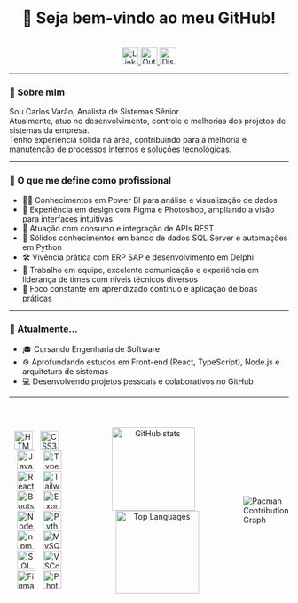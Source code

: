 <h1 align="center">👋 Seja bem-vindo ao meu GitHub!</h1>

<br>

<!-- Ícones de contato centralizados -->
<div align="center">
  <a href="https://linkedin.com/in/carlosvaraofrontend" target="_blank" rel="noopener noreferrer">
    <img src="https://img.shields.io/badge/LinkedIn-0077B5?style=for-the-badge&logo=linkedin&logoColor=white" height="30" alt="LinkedIn" />
  </a>
  <a href="mailto:carlosvarao.frontend@hotmail.com" target="_blank" rel="noopener noreferrer">
    <img src="https://img.shields.io/badge/Outlook-0078D4?style=for-the-badge&logo=microsoft-outlook&logoColor=white" height="30" alt="Outlook Email" />
  </a>
  <a href="https://discord.gg/seulink" target="_blank" rel="noopener noreferrer">
    <img src="https://img.shields.io/badge/Discord-7289DA?style=for-the-badge&logo=discord&logoColor=white" height="30" alt="Discord" />
  </a>
</div>

---

<!-- Sobre mim -->
<p align="left">
  
### 🧠 Sobre mim

Sou Carlos Varão, Analista de Sistemas Sênior.<br>
Atualmente, atuo no desenvolvimento, controle e melhorias dos projetos de sistemas da empresa.<br>
Tenho experiência sólida na área, contribuindo para a melhoria e manutenção de processos internos e soluções tecnológicas.

</p>

---

<!-- O que me define -->
<p align="left">

### 💼 O que me define como profissional

- 👨‍💻 Conhecimentos em Power BI para análise e visualização de dados  
- 🎨 Experiência em design com Figma e Photoshop, ampliando a visão para interfaces intuitivas  
- 🔌 Atuação com consumo e integração de APIs REST  
- 🧠 Sólidos conhecimentos em banco de dados SQL Server e automações em Python  
- 🛠️ Vivência prática com ERP SAP e desenvolvimento em Delphi  
- 🤝 Trabalho em equipe, excelente comunicação e experiência em liderança de times com níveis técnicos diversos  
- 🚀 Foco constante em aprendizado contínuo e aplicação de boas práticas  

</p>

---

<!-- Atualmente -->
<p align="left">

### 🌱 Atualmente...

- 🎓 Cursando Engenharia de Software  
- ⚙️ Aprofundando estudos em Front-end (React, TypeScript), Node.js e arquitetura de sistemas  
- 💻 Desenvolvendo projetos pessoais e colaborativos no GitHub  

</p>

---

<!-- Tecnologias (icons inline centralizados) -->
<div style="display: flex; align-items: center; justify-content: center; gap: 40px; margin: 30px 0; flex-wrap: nowrap; min-height: 210px;">

  <!-- Tecnologias (icons) -->
<div align="center" style="margin: 30px 0;">
  <img src="https://cdn.jsdelivr.net/gh/devicons/devicon/icons/html5/html5-original.svg" height="33" alt="HTML5" />
  <img src="https://cdn.jsdelivr.net/gh/devicons/devicon/icons/css3/css3-original.svg" height="33" alt="CSS3" style="margin-left:10px" />
  <img src="https://cdn.jsdelivr.net/gh/devicons/devicon/icons/javascript/javascript-original.svg" height="33" alt="JavaScript" style="margin-left:10px" />
  <img src="https://cdn.jsdelivr.net/gh/devicons/devicon/icons/typescript/typescript-original.svg" height="33" alt="TypeScript" style="margin-left:10px" />
  <img src="https://cdn.jsdelivr.net/gh/devicons/devicon/icons/react/react-original.svg" height="33" alt="React" style="margin-left:10px" />
  <img src="https://skillicons.dev/icons?i=tailwind" height="33" alt="Tailwind CSS" style="margin-left:10px" />
  <img src="https://cdn.jsdelivr.net/gh/devicons/devicon/icons/bootstrap/bootstrap-original.svg" height="33" alt="Bootstrap" style="margin-left:10px" />
  <img src="https://skillicons.dev/icons?i=express" height="33" alt="Express" style="margin-left:10px" />
  <img src="https://cdn.jsdelivr.net/gh/devicons/devicon/icons/nodejs/nodejs-original.svg" height="33" alt="Node.js" style="margin-left:10px" />
  <img src="https://cdn.jsdelivr.net/gh/devicons/devicon/icons/python/python-original.svg" height="33" alt="Python" style="margin-left:10px" />
  <img src="https://cdn.jsdelivr.net/gh/devicons/devicon/icons/npm/npm-original-wordmark.svg" height="33" alt="npm" style="margin-left:10px" />
  <img src="https://cdn.jsdelivr.net/gh/devicons/devicon/icons/mysql/mysql-original.svg" height="33" alt="MySQL" style="margin-left:10px" />
  <img src="https://cdn.jsdelivr.net/gh/devicons/devicon/icons/microsoftsqlserver/microsoftsqlserver-plain.svg" height="33" alt="SQL Server" style="margin-left:10px" />
  <img src="https://cdn.jsdelivr.net/gh/devicons/devicon/icons/vscode/vscode-original.svg" height="33" alt="VSCode" style="margin-left:10px" />
  <img src="https://cdn.jsdelivr.net/gh/devicons/devicon/icons/figma/figma-original.svg" height="33" alt="Figma" style="margin-left:10px" />
  <img src="https://skillicons.dev/icons?i=ps" height="33" alt="Photoshop" style="margin-left:10px" />
</div><br>


<!-- GitHub Stats lado a lado -->
<div align="center">
  <img src="https://github-readme-stats.vercel.app/api?username=CarlosVarao&show_icons=true&theme=gotham&locale=en" height="150" alt="GitHub stats" />
  <img src="https://github-readme-stats.vercel.app/api/top-langs?username=CarlosVarao&layout=compact&langs_count=5&theme=gotham&locale=pt-br" height="150" alt="Top Languages" style="margin-left:15px" />
</div>

---

<!-- Pacman contribution graph (responde ao modo dark/light) -->
<picture>
  <source media="(prefers-color-scheme: dark)" srcset="https://raw.githubusercontent.com/CarlosVarao/CarlosVarao/output/pacman-contribution-graph-dark.svg" />
  <source media="(prefers-color-scheme: light)" srcset="https://raw.githubusercontent.com/CarlosVarao/CarlosVarao/output/pacman-contribution-graph.svg" />
  <img alt="Pacman Contribution Graph" src="https://raw.githubusercontent.com/CarlosVarao/CarlosVarao/output/pacman-contribution-graph.svg" style="display: block; margin: 20px auto;" />
</picture>
